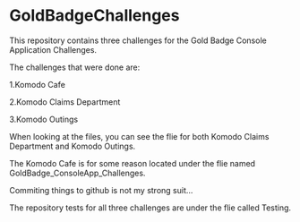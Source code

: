 # GoldBadgeChallenges

This repository contains three challenges for the Gold Badge Console Application Challenges.

The challenges that were done are:

1.Komodo Cafe

2.Komodo Claims Department

3.Komodo Outings

When looking at the files, you can see the flie for both Komodo Claims Department and Komodo Outings.

The Komodo Cafe is for some reason located under the flie named GoldBadge_ConsoleApp_Challenges.

Commiting things to github is not my strong suit...

The repository tests for all three challenges are under the flie called Testing.
